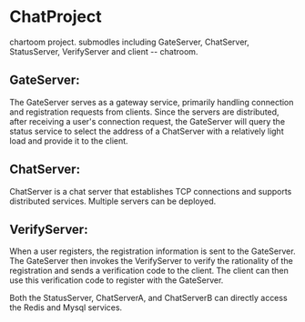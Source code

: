 # ChatProject
  chartoom project. submodles including GateServer, ChatServer, StatusServer, VerifyServer and client -- chatroom.
  
## GateServer:
  The GateServer serves as a gateway service, primarily handling connection and registration requests from clients. Since the servers are distributed, after receiving a user's connection request, the GateServer will query the status service to select the address of a ChatServer with a relatively light load and provide it to the client.
  
## ChatServer:
  ChatServer is a chat server that establishes TCP connections and supports distributed services. Multiple servers can be deployed.
  
## VerifyServer:
  When a user registers, the registration information is sent to the GateServer. The GateServer then invokes the VerifyServer to verify the rationality of the registration and sends a verification code to the client. The client can then use this verification code to register with the GateServer. 
  
  Both the StatusServer, ChatServerA, and ChatServerB can directly access the Redis and Mysql services.
